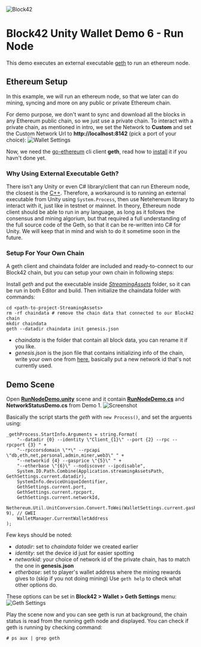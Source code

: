 ![Block42](http://assets.block42.world/images/icons/block42_logo_200.png)

# Block42 Unity Wallet Demo 6 - Run Node
This demo executes an external executable [geth](https://github.com/ethereum/go-ethereum) to run an ethereum node.

## Ethereum Setup
In this example, we will run an ethereum node, so that we later can do mining, syncing and more on any public or private Ethereum chain.

For demo purpose, we don't want to sync and download all the blocks in any Ethereum public chain, so we just use a private chain. To interact with a private chain, as mentioned in intro, we set the Network to **Custom** and set the Custom Network Url to **http://localhost:8142** (pick a port of your choice):
![Wallet Settings](/Documents/Demo-06-RunNode/01_wallet_setting.png)

Now, we need the [go-ethereum](https://github.com/ethereum/go-ethereum) cli client **geth**, read how to [install](https://github.com/ethereum/go-ethereum/wiki/Installing-Geth) it if you havn't done yet.

### Why Using External Executable Geth? ###
There isn't any Unity or even C# library/client that can run Ethereum node, the closest is the [C++](https://ethereum.stackexchange.com/a/279/39970). Therefore, a workaround is to running an external executable from Unity using `System.Process`, then use Netehereum library to interact with it, just like in testnet or mainnet.
In theory, Ethereum node client should be able to run in any language, as long as it follows the consensus and mining algorium, but that required a full understanding of the full source code of the Geth, so that it can be re-written into C# for Unity. We will keep that in mind and wish to do it sometime soon in the future.

### Setup For Your Own Chain ###
A geth client and chaindata folder are included and ready-to-connect to our Block42 chain, but you can setup your own chain in following steps:

Install *geth* and put the executable inside [*StreamingAssets*](https://docs.unity3d.com/Manual/StreamingAssets.html) folder, so it can be run in both Editor and build.
Then initialize the chaindata folder with commands:
```
cd <path-to-project-StreamingAssets>
rm -rf chaindata # remove the chain data that connected to our Block42 chain
mkdir chaindata
geth --datadir chaindata init genesis.json
```
- *chaindata* is the folder that contain all block data, you can rename it if you like.
- *genesis.json* is the json file that contains initializing info of the chain, write your own one from [here](https://github.com/ethereum/go-ethereum/wiki/Private-network), basically put a new network id that's not currently used.


## Demo Scene
Open [**RunNodeDemo.unity**](RunNodeDemo.unity) scene and it contain [**RunNodeDemo.cs**](MiningDemo.cs) and **NetworkStatusDemo.cs** from Demo 1.
![Screenshot](/Documents/Demo-06-RunNode/02_screenshot.png)

Basically the script starts the *geth* with `new Process()`, and set the arguents using:
```
_gethProcess.StartInfo.Arguments = string.Format(
    "--datadir {0} --identity \"Client_{1}\" --port {2} --rpc --rpcport {3} " +
    "--rpccorsdomain \"*\" --rpcapi \"db,eth,net,personal,admin,miner,web3\" " +
    "--networkid {4} --gasprice \"{5}\" " +
    "--etherbase \"{6}\" --nodiscover --ipcdisable",
    System.IO.Path.Combine(Application.streamingAssetsPath, GethSettings.current.datadir),
    SystemInfo.deviceUniqueIdentifier,
    GethSettings.current.port,
    GethSettings.current.rpcport,
    GethSettings.current.networkId,
    Nethereum.Util.UnitConversion.Convert.ToWei(WalletSettings.current.gasPrice, 9), // GWEI
    WalletManager.CurrentWalletAddress
);
```
Few keys should be noted:
- *datadir*: set to *chaindata* folder we created earlier
- *identity*: set the device id just for easier spotting
- *networkid*: your choice of network id of the private chain, has to match the one in **genesis.json**
- *etherbase*: set to player's wallet address where the mining rewards gives to (skip if you not doing mining)
Use `geth help` to check what other options do. 

These options can be set in **Block42 > Wallet > Geth Settings** menu:
![Geth Settings](/Documents/Demo-06-RunNode/03_geth_settings.png)

Play the scene now and you can see geth is run at background, the chain status is read from the running geth node and displayed. You can check if geth is running by checking command:
```
# ps aux | grep geth
```